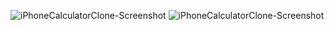 ![iPhoneCalculatorClone-Screenshot](https://github.com/aadishhere/iPhone-Calculator-Clone/assets/84015581/900cbb2c-133f-4868-80db-6645a7b8f217)
![iPhoneCalculatorClone-Screenshot](https://github.com/aadishhere/iPhone-Calculator-Clone/assets/84015581/900cbb2c-133f-4868-80db-6645a7b8f217)
